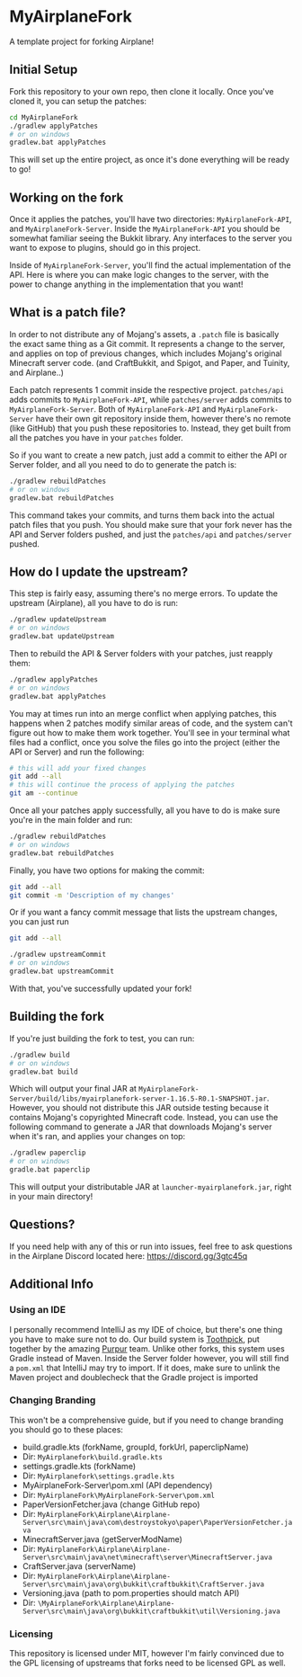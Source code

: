 # MyAirplaneFork

A template project for forking Airplane!

## Initial Setup

Fork this repository to your own repo, then clone it locally. Once you've cloned it, you can setup the patches:
```bash
cd MyAirplaneFork
./gradlew applyPatches
# or on windows
gradlew.bat applyPatches
```

This will set up the entire project, as once it's done everything will be ready to go!

## Working on the fork

Once it applies the patches, you'll have two directories: `MyAirplaneFork-API`, and `MyAirplaneFork-Server`.
Inside the `MyAirplaneFork-API` you should be somewhat familiar seeing the Bukkit library.
Any interfaces to the server you want to expose to plugins, should go in this project.

Inside of `MyAirplaneFork-Server`, you'll find the actual implementation of the API.
Here is where you can make logic changes to the server, with the power to change anything in the implementation that you want!

## What is a patch file?

In order to not distribute any of Mojang's assets, a `.patch` file is basically the exact same thing as a Git commit.
It represents a change to the server, and applies on top of previous changes, which includes Mojang's original Minecraft server code.
(and CraftBukkit, and Spigot, and Paper, and Tuinity, and Airplane..)

Each patch represents 1 commit inside the respective project. 
`patches/api` adds commits to `MyAirplaneFork-API`, while `patches/server` adds commits to `MyAirplaneFork-Server`.
Both of `MyAirplaneFork-API` and `MyAirplaneFork-Server` have their own git repository inside them, however there's no remote (like GitHub) that you push these repositories to.
Instead, they get built from all the patches you have in your `patches` folder.

So if you want to create a new patch, just add a commit to either the API or Server folder, and all you need to do to generate the patch is:

```bash
./gradlew rebuildPatches
# or on windows
gradlew.bat rebuildPatches
```

This command takes your commits, and turns them back into the actual patch files that you push.
You should make sure that your fork never has the API and Server folders pushed, and just the `patches/api` and `patches/server` pushed.

## How do I update the upstream?

This step is fairly easy, assuming there's no merge errors. To update the upstream (Airplane), all you have to do is run:

```bash
./gradlew updateUpstream
# or on windows
gradlew.bat updateUpstream
```

Then to rebuild the API & Server folders with your patches, just reapply them:

```bash
./gradlew applyPatches
# or on windows
gradlew.bat applyPatches
```

You may at times run into an merge conflict when applying patches, this happens when 2 patches modify similar areas of code, and the system can't figure out how to make them work together.
You'll see in your terminal what files had a conflict, once you solve the files go into the project (either the API or Server) and run the following:

```bash
# this will add your fixed changes
git add --all
# this will continue the process of applying the patches
git am --continue
```

Once all your patches apply successfully, all you have to do is make sure you're in the main folder and run:

```bash
./gradlew rebuildPatches
# or on windows
gradlew.bat rebuildPatches
```

Finally, you have two options for making the commit:

```bash
git add --all
git commit -m 'Description of my changes'
```

Or if you want a fancy commit message that lists the upstream changes, you can just run

```bash
git add --all

./gradlew upstreamCommit
# or on windows
gradlew.bat upstreamCommit
```

With that, you've successfully updated your fork!

## Building the fork

If you're just building the fork to test, you can run:

```bash
./gradlew build
# or on windows
gradlew.bat build
```

Which will output your final JAR at `MyAirplaneFork-Server/build/libs/myairplanefork-server-1.16.5-R0.1-SNAPSHOT.jar`.
However, you should not distribute this JAR outside testing because it contains Mojang's copyrighted Minecraft code.
Instead, you can use the following command to generate a JAR that downloads Mojang's server when it's ran, and applies your changes on top:

```bash
./gradlew paperclip
# or on windows
gradle.bat paperclip
```

This will output your distributable JAR at `launcher-myairplanefork.jar`, right in your main directory!

## Questions?

If you need help with any of this or run into issues, feel free to ask questions in the Airplane Discord located here: https://discord.gg/3gtc45q


## Additional Info

### Using an IDE

I personally recommend IntelliJ as my IDE of choice, but there's one thing you have to make sure not to do.
Our build system is [Toothpick](https://github.com/jpenilla/Toothpick), put together by the amazing [Purpur](https://github.com/pl3xgaming/Purpur) team.
Unlike other forks, this system uses Gradle instead of Maven. 
Inside the Server folder however, you will still find a `pom.xml` that IntelliJ may try to import. If it does, make sure to unlink the Maven project and doublecheck that the Gradle project is imported

### Changing Branding

This won't be a comprehensive guide, but if you need to change branding you should go to these places:

- build.gradle.kts (forkName, groupId, forkUrl, paperclipName)
- Dir: `MyAirplanefork\build.gradle.kts`
- settings.gradle.kts (forkName)
- Dir: `MyAirplanefork\settings.gradle.kts`
- MyAirplaneFork-Server\pom.xml (API dependency)
- Dir: `MyAirplaneFork\MyAirplaneFork-Server\pom.xml`
- PaperVersionFetcher.java (change GitHub repo)
- Dir: `MyAirplaneFork\Airplane\Airplane-Server\src\main\java\com\destroystokyo\paper\PaperVersionFetcher.java`
- MinecraftServer.java (getServerModName)
- Dir: `MyAirplaneFork\Airplane\Airplane-Server\src\main\java\net\minecraft\server\MinecraftServer.java`
- CraftServer.java (serverName)
- Dir: `MyAirplaneFork\Airplane\Airplane-Server\src\main\java\org\bukkit\craftbukkit\CraftServer.java`
- Versioning.java (path to pom.properties should match API)
- Dir: `\MyAirplaneFork\Airplane\Airplane-Server\src\main\java\org\bukkit\craftbukkit\util\Versioning.java`

### Licensing

This repository is licensed under MIT, however I'm fairly convinced due to the GPL licensing of upstreams that forks need to be licensed GPL as well.
